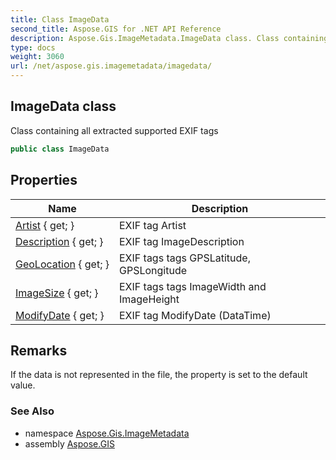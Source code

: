 ```yaml
---
title: Class ImageData
second_title: Aspose.GIS for .NET API Reference
description: Aspose.Gis.ImageMetadata.ImageData class. Class containing all extracted supported EXIF tags
type: docs
weight: 3060
url: /net/aspose.gis.imagemetadata/imagedata/
---
```

## ImageData class

Class containing all extracted supported EXIF tags

```csharp
public class ImageData
```

## Properties

| Name | Description |
| --- | --- |
| [Artist](../../aspose.gis.imagemetadata/imagedata/artist/) { get; } | EXIF tag Artist |
| [Description](../../aspose.gis.imagemetadata/imagedata/description/) { get; } | EXIF tag ImageDescription |
| [GeoLocation](../../aspose.gis.imagemetadata/imagedata/geolocation/) { get; } | EXIF tags tags GPSLatitude, GPSLongitude |
| [ImageSize](../../aspose.gis.imagemetadata/imagedata/imagesize/) { get; } | EXIF tags tags ImageWidth and ImageHeight |
| [ModifyDate](../../aspose.gis.imagemetadata/imagedata/modifydate/) { get; } | EXIF tag ModifyDate (DataTime) |

## Remarks

If the data is not represented in the file, the property is set to the default value.

### See Also

* namespace [Aspose.Gis.ImageMetadata](../../aspose.gis.imagemetadata/)
* assembly [Aspose.GIS](../../)


